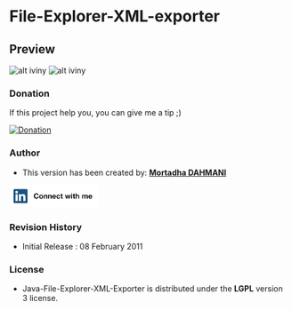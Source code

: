 # File-Explorer-XML-exporter

## Preview
![alt iviny](https://github.com/MortadhaDAHMANI/Java-File-Explorer-XML-Exporter/raw/master/JavavFileExpLoad.png)
![alt iviny](https://github.com/MortadhaDAHMANI/Java-File-Explorer-XML-Exporter/raw/master/JavavFileExpIHMfinal.png)

### Donation
If this project help you, you can give me a tip ;)

<a href="https://paypal.me/mamdpay" rel="In"> <img src="https://www.pngarts.com/files/4/Paypal-Donate-PNG-High-Quality-Image.png" alt="Donation" height="70"></a>

### Author
* This version has been created by: [**Mortadha DAHMANI**](mailto:mortadha.dahmani@gmail.com)

<a href="https://www.linkedin.com/in/mortadhadahmani" rel="In"> <img src="https://github.com/MortadhaDAHMANI/Py-SIM800L/raw/master/in2.jpg" alt="In" height="40"></a>

### Revision History
* Initial Release : 08 February 2011

### License
* Java-File-Explorer-XML-Exporter is distributed under the **LGPL** version 3 license.


